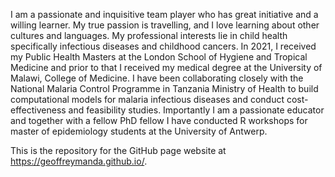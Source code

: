 I am a passionate and inquisitive team player who has great initiative and a willing learner. My true passion is travelling, and I love learning about other cultures and languages. My professional interests lie in child health specifically infectious diseases and childhood cancers. In 2021, I received my Public Health Masters at the London School of Hygiene and Tropical Medicine and prior to that I received my medical degree at the University of Malawi, College of Medicine. I have been collaborating closely with the National Malaria Control Programme in Tanzania Ministry of Health to build computational models for malaria infectious diseases and conduct cost-effectiveness and feasibility studies. Importantly I am a passionate educator and together with a fellow PhD fellow I have conducted R workshops for master of epidemiology students at the University of Antwerp.

This is the repository for the GitHub page website at https://geoffreymanda.github.io/.
